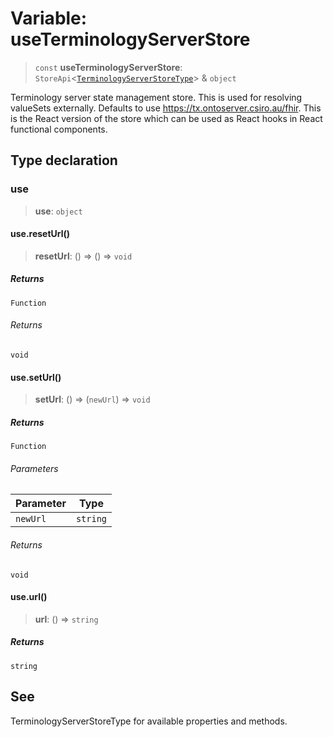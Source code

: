 # Variable: useTerminologyServerStore

> `const` **useTerminologyServerStore**: `StoreApi`\<[`TerminologyServerStoreType`](../interfaces/TerminologyServerStoreType.md)\> & `object`

Terminology server state management store. This is used for resolving valueSets externally.
Defaults to use https://tx.ontoserver.csiro.au/fhir.
This is the React version of the store which can be used as React hooks in React functional components.

## Type declaration

### use

> **use**: `object`

#### use.resetUrl()

> **resetUrl**: () => () => `void`

##### Returns

`Function`

###### Returns

`void`

#### use.setUrl()

> **setUrl**: () => (`newUrl`) => `void`

##### Returns

`Function`

###### Parameters

| Parameter | Type |
| ------ | ------ |
| `newUrl` | `string` |

###### Returns

`void`

#### use.url()

> **url**: () => `string`

##### Returns

`string`

## See

TerminologyServerStoreType for available properties and methods.
